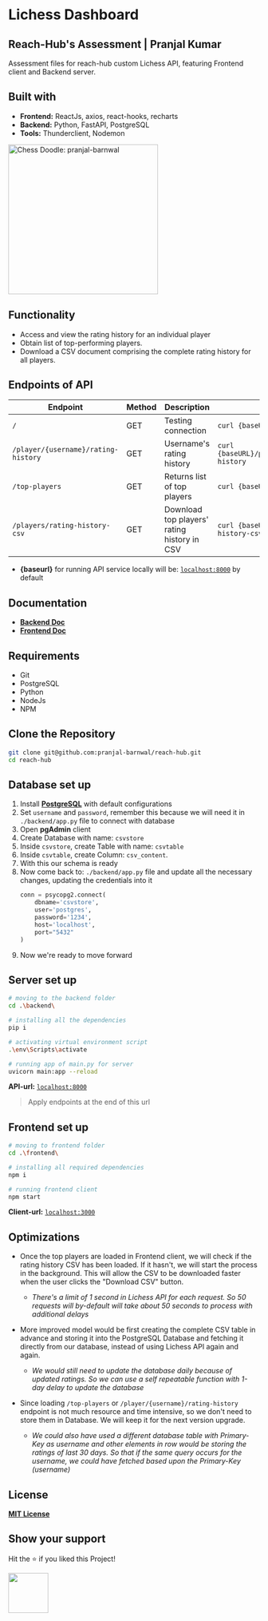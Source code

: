 # Lichess Dashboard 
## Reach-Hub's Assessment | Pranjal Kumar
Assessment files for reach-hub custom Lichess API, featuring Frontend client and Backend server.

## Built with
- **Frontend:** ReactJs, axios, react-hooks, recharts
- **Backend:** Python, FastAPI, PostgreSQL
- **Tools:** Thunderclient, Nodemon

<img alt="Chess Doodle: pranjal-barnwal" src="https://cdn.dribbble.com/users/872671/screenshots/2751155/linechessset2.gif" width="300"/>

## Functionality
- Access and view the rating history for an individual player
- Obtain list of top-performing players.
- Download a CSV document comprising the complete rating history for all players.

## Endpoints of API
| Endpoint                            | Method | Description                                      | Example                                      |
| ----------------------------------- | ------ | ------------------------------------------------ | -------------------------------------------- |
| `/`  | GET    | Testing connection                     | `curl {baseURL}/` |
| `/player/{username}/rating-history`  | GET    | Username's rating history                     | `curl {baseURL}/player/{username}/rating-history` |
| `/top-players`                      | GET    | Returns list of top players                          | `curl {baseURL}/top-players`     |
| `/players/rating-history-csv`        | GET    | Download top players' rating history in CSV         | `curl {baseURL}/players/rating-history-csv` |

- **{baseurl}** for running API service locally will be: [`localhost:8000`](http://localhost:8000) by default

## Documentation
- [**Backend Doc**](https://github.com/pranjal-barnwal/reach-hub/blob/main/backend/README.md)
- [**Frontend Doc**](https://github.com/pranjal-barnwal/reach-hub/blob/main/frontend/README.md)

## Requirements
- Git
- PostgreSQL
- Python
- NodeJs
- NPM

## Clone the Repository
```bash
git clone git@github.com:pranjal-barnwal/reach-hub.git
cd reach-hub
```

## Database set up
1. Install [**PostgreSQL**](https://www.postgresql.org/download/) with default configurations
1. Set `username` and `password`, remember this because we will need it in `./backend/app.py` file to connect with database
1. Open **pgAdmin** client
1. Create Database with name: `csvstore`
1. Inside `csvstore`, create Table with name: `csvtable`
1. Inside `csvtable`, create Column: `csv_content`. 
1. With this our schema is ready
1. Now come back to: `./backend/app.py` file and update all the necessary changes, updating the credentials into it
    ```py
    conn = psycopg2.connect(
        dbname='csvstore',
        user='postgres',
        password='1234',
        host='localhost',
        port="5432"
    )
    ```
1. Now we're ready to move forward 

## Server set up
```bash
# moving to the backend folder
cd .\backend\ 

# installing all the dependencies
pip i

# activating virtual environment script
.\env\Scripts\activate

# running app of main.py for server
uvicorn main:app --reload
```
**API-url:** [`localhost:8000`](http://localhost:8000)
> Apply endpoints at the end of this url

## Frontend set up
```bash
# moving to frontend folder
cd .\frontend\ 

# installing all required dependencies
npm i

# running frontend client
npm start
```
**Client-url:** [`localhost:3000`](http://localhost:3000)


## Optimizations
- Once the top players are loaded in Frontend client, we will check if the rating history CSV has been loaded. If it hasn't, we will start the process in the background. This will allow the CSV to be downloaded faster when the user clicks the "Download CSV" button.

    - *There's a limit of 1 second in Lichess API for each request. So 50 requests will by-default will take about 50 seconds to process with additional delays* 

- More improved model would be first creating the complete CSV table in advance and storing it into the PostgreSQL Database and fetching it directly from our database, instead of using Lichess API again and again.

    - *We would still need to update the database daily because of updated ratings. So we can use a self repeatable function with 1-day delay to update the database*

- Since loading `/top-players` or `/player/{username}/rating-history` endpoint is not much resource and time intensive, so we don't need to store them in Database. We will keep it for the next version upgrade. 
    - *We could also have used a different database table with Primary-Key as username and other elements in row would be storing the ratings of last 30 days. So that if the same query occurs for the username, we could have fetched based upon the Primary-Key (username)*


## License
[**MIT License**](https://github.com/pranjal-barnwal/reach-hub/blob/main/license)


## Show your support
Hit the ⭐ if you liked this Project!

<img src="https://media.giphy.com/media/mGcNjsfWAjY5AEZNw6/giphy.gif" width="80">